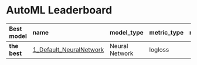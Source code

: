 # AutoML Leaderboard

| Best model   | name                                                         | model_type     | metric_type   |   metric_value |   train_time |
|:-------------|:-------------------------------------------------------------|:---------------|:--------------|---------------:|-------------:|
| **the best** | [1_Default_NeuralNetwork](1_Default_NeuralNetwork/README.md) | Neural Network | logloss       |       0.353077 |         1.33 |